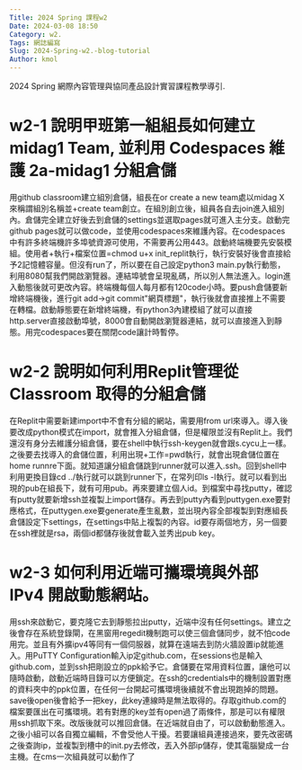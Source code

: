 ```yaml
---
Title: 2024 Spring 課程w2
Date: 2024-03-08 18:50
Category: w2.
Tags: 網誌編寫
Slug: 2024-Spring-w2.-blog-tutorial
Author: kmol
---
```


2024 Spring 網際內容管理與協同產品設計實習課程教學導引.

<!-- PELICAN_END_SUMMARY -->

# w2-1 說明甲班第一組組長如何建立 midag1 Team, 並利用 Codespaces 維護 2a-midag1 分組倉儲
用github classroom建立組別倉儲，組長在or create a new team處以midag X 來稱謂組別名稱並+create team創立。在組別創立後，組員各自去join進入組別內。倉儲完全建立好後去到倉儲的settings並選取pages就可進入主分支。啟動完github pages就可以做code，並使用codespaces來維護內容。在codespaces中有許多終端機許多埠號資源可使用，不需要再公用443。啟動終端機要先安裝模組。使用者+執行+檔案位置=chmod u+x init_replit執行，執行安裝好後會直接給予2記憶體容量。但沒有run了，所以要在自己設定python3 main.py執行動態，利用8080幫我們開啟瀏覽器。連結埠號會呈現亂碼，所以別人無法進入。login進入動態後就可更改內容。終端機每個人每月都有120code小時。要push倉儲要新增終端機後，進行git add->git commit"網頁標題"，執行後就會直接推上不需要在轉檔。啟動靜態要在新增終端機，有python3內建模組了就可以直接http.server直接啟動埠號，8000會自動開啟瀏覽器連結，就可以直接進入到靜態。用完codespaces要在關閉code讓計時暫停。

# w2-2 說明如何利用Replit管理從 Classroom 取得的分組倉儲
在Replit中需要新建import中不會有分組的網站，需要用from url來導入。導入後要改成python模式在import，就會推入分組倉儲，但是權限並沒有Replit上。我們還沒有身分去維護分組倉儲，要在shell中執行ssh-keygen就會跟s.cycu上一樣。之後要去找導入的倉儲位置，利用出現+工作=pwd執行，就會出現倉儲位置在home runnre下面。就知道讓分組倉儲跳到runner就可以進入.ssh。回到shell中利用更換目錄cd ../執行就可以跳到runner下，在常列印ls -l執行。就可以看到出現的pub在組長下，就有可用pub。再來要建立個人id。到檔案中尋找putty，確認有putty就要新增ssh並複製上import儲存。再去到putty內看到puttygen.exe要對應格式，在puttygen.exe要generate產生亂數，並出現內容全部複製到對應組長倉儲設定下settings，在settings中貼上複製的內容。id要存兩個地方，另一個要在ssh裡就是rsa，兩個id都儲存後就會載入並秀出pub key。

# w2-3 如何利用近端可攜環境與外部 IPv4 開啟動態網站。
用ssh來啟動它，要克隆它去到靜態拉出putty，近端中沒有任何settings。建立之後會存在系統登錄閘，在黑窗用regedit機制跑可以使三個倉儲同步，就不怕code用完。並且有外擴ipv4等同有一個伺服器，就算在遠端去到防火牆設置ip就能進入。用PuTTY Configuration輸入ip定github.com，在sessions也是輸入github.com，並到ssh把剛設立的ppk給予它。倉儲要在常用資料位置，讓他可以隨時啟動，啟動近端時目錄可以方便鎖定。在ssh的credentials中的機制設置對應的資料夾中的ppk位置，在任何一台開起可攜環境後續就不會出現跑掉的問題。save後open後會給予一把key，此key連線時是無法取得的。存取github.com的檔案要匯出在可攜環境。若有對應的key並有open過了兩條件，那是可以有權限用ssh抓取下來。改版後就可以推回倉儲。在近端就自由了，可以啟動動態進入。之後小組可以各自獨立編輯，不會受他人干擾。若要讓組員連接過來，要先改密碼之後查詢ip，並複製到槽中的init.py去修改，丟入外部ip儲存，使其電腦變成一台主機。在cms一次組員就可以動作了
